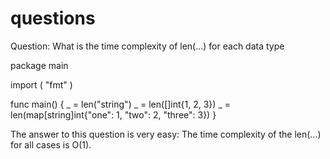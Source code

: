 # questions

Question: What is the time complexity of len(...) for each data type

package main

import (
"fmt"
)

func main() {
_ = len("string")
_ = len([]int{1, 2, 3})
\_ = len(map[string]int{"one": 1, "two": 2, "three": 3})
}

The answer to this question is very easy:
The time complexity of the len(...) for all cases is O(1).
